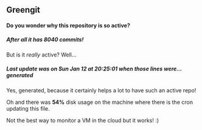 ## Greengit

#### Do you wonder why this repository is so active?

##### After all it has 8040 commits!

But is it *really* active? Well...

##### Last update was on Sun Jan 12 at 20:25:01 when those lines were... generated

Yes, generated, because it certainly helps a lot to have such an active repo!

Oh and there was **54%** disk usage on the machine
where there is the cron updating this file.

Not the best way to monitor a VM in the cloud but it works! :)

